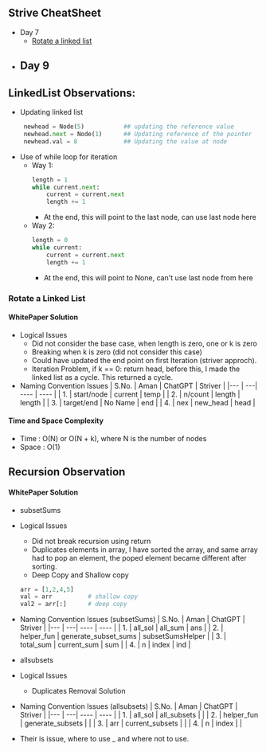 ## Strive CheatSheet
 - Day 7
    - [Rotate a linked list](#rotate-a-linked-list)
 - Day 9
    - 

## LinkedList Observations:
 - Updating linked list
    ```python
     newhead = Node(5)           ## updating the reference value
     newhead.next = Node(1)      ## Updating reference of the pointer 
     newhead.val = 8             ## Updating the value at node
    ```
 - Use of while loop for iteration
    - Way 1:
        ```python
        length = 1
        while current.next:
            current = current.next
            length += 1
        ```
        - At the end, this will point to the last node, can use last node here
    - Way 2:
        ```python
        length = 0
        while current:
            current = current.next
            length += 1
        ```
        - At the end, this will point to None, can't use last node from here


### Rotate a Linked List
 #### WhitePaper Solution 
 - Logical Issues
    - Did not consider the base case, when length is zero, one or k is zero
    - Breaking when k is zero (did not consider this case)
    - Could have updated the end point on first Iteration (striver approch).
    - Iteration Problem, if k == 0: return head, before this, I made the linked list as a cycle. This returned a cycle.
 - Naming Convention Issues
   | S.No. | Aman | ChatGPT | Striver |
   |--- | ---| ---- | ---- |
   | 1. | start/node | current | temp |
   | 2. | n/count | length | length |
   | 3. | target/end | No Name | end |
   | 4. | nex   | new_head | head |

#### Time and Space Complexity
 - Time : O(N) or O(N + k), where N is the number of nodes
 - Space : O(1)


 ## Recursion Observation
 #### WhitePaper Solution 
 - subsetSums
 - Logical Issues 
    - Did not break recursion using return
    - Duplicates elements in array, I have sorted the array, and same array had to pop an element, the poped element became different after sorting.
    - Deep Copy and Shallow copy
    ```python
    arr = [1,2,4,5]
    val = arr          # shallow copy
    val2 = arr[:]      # deep copy
    ```
 - Naming Convention Issues (subsetSums)
   | S.No. | Aman | ChatGPT | Striver |
   |--- | ---| ---- | ---- |
   | 1. | all_sol | all_sum | ans |
   | 2. | helper_fun | generate_subset_sums | subsetSumsHelper |
   | 3. | total_sum | current_sum | sum |
   | 4. | n | index | ind |

 - allsubsets
 - Logical Issues
   - Duplicates Removal Solution

 - Naming Convention Issues (allsubsets)
   | S.No. | Aman | ChatGPT | Striver |
   |--- | ---| ---- | ---- |
   | 1. | all_sol | all_subsets |  |
   | 2. | helper_fun | generate_subsets | |
   | 3. | arr | current_subsets | |
   | 4. | n | index |  |
 
 - Their is issue, where to use _ and where not to use.